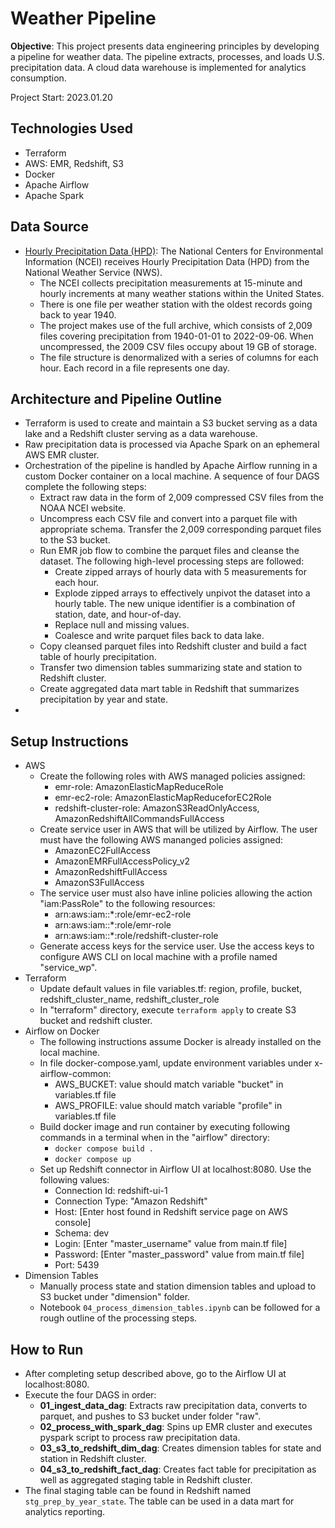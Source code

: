 # Weather Pipeline

**Objective**: This project presents data engineering principles by developing a pipeline for weather data. The pipeline extracts, processes, and loads U.S. precipitation data. A cloud data warehouse is implemented for analytics consumption. 

Project Start: 2023.01.20

## Technologies Used
- Terraform
- AWS: EMR, Redshift, S3
- Docker
- Apache Airflow
- Apache Spark

## Data Source
- [Hourly Precipitation Data (HPD)](https://www.ncei.noaa.gov/data/coop-hourly-precipitation/v2/): The National Centers for Environmental Information (NCEI) receives Hourly Precipitation Data (HPD) from the National Weather Service (NWS). 
  - The NCEI collects precipitation measurements at 15-minute and hourly increments at many weather stations within the United States.
  - There is one file per weather station with the oldest records going back to year 1940. 
  - The project makes use of the full archive, which consists of 2,009 files covering precipitation from 1940-01-01 to 2022-09-06. When uncompressed, the 2009 CSV files occupy about 19 GB of storage.
  - The file structure is denormalized with a series of columns for each hour. Each record in a file represents one day. 

## Architecture and Pipeline Outline
- Terraform is used to create and maintain a S3 bucket serving as a data lake and a Redshift cluster serving as a data warehouse. 
- Raw precipitation data is processed via Apache Spark on an ephemeral AWS EMR cluster. 
- Orchestration of the pipeline is handled by Apache Airflow running in a custom Docker container on a local machine. A sequence of four DAGS complete the following steps: 
  - Extract raw data in the form of 2,009 compressed CSV files from the NOAA NCEI website. 
  - Uncompress each CSV file and convert into a parquet file with appropriate schema. Transfer the 2,009 corresponding parquet files to the S3 bucket. 
  - Run EMR job flow to combine the parquet files and cleanse the dataset. The following high-level processing steps are followed:
    - Create zipped arrays of hourly data with 5 measurements for each hour.
    - Explode zipped arrays to effectively unpivot the dataset into a hourly table. The new unique identifier is a combination of station, date, and hour-of-day. 
    - Replace null and missing values.
    - Coalesce and write parquet files back to data lake.
  - Copy cleansed parquet files into Redshift cluster and build a fact table of hourly precipitation. 
  - Transfer two dimension tables summarizing state and station to Redshift cluster.
  - Create aggregated data mart table in Redshift that summarizes precipitation by year and state. 
- 
## Setup Instructions
- AWS
  - Create the following roles with AWS managed policies assigned:
    - emr-role: AmazonElasticMapReduceRole
    - emr-ec2-role: AmazonElasticMapReduceforEC2Role
    - redshift-cluster-role: AmazonS3ReadOnlyAccess, AmazonRedshiftAllCommandsFullAccess 
  - Create service user in AWS that will be utilized by Airflow. The user must have the following AWS mananged policies assigned: 
    - AmazonEC2FullAccess	
    - AmazonEMRFullAccessPolicy_v2
    - AmazonRedshiftFullAccess
    - AmazonS3FullAccess  
  - The service user must also have inline policies allowing the action "iam:PassRole" to the following resources:
    - arn:aws:iam::*:role/emr-ec2-role
    - arn:aws:iam::*:role/emr-role
    - arn:aws:iam::*:role/redshift-cluster-role
  - Generate access keys for the service user. Use the access keys to configure AWS CLI on local machine with a profile named "service_wp".
- Terraform
  - Update default values in file variables.tf: region, profile, bucket, redshift_cluster_name, redshift_cluster_role
  - In "terraform" directory, execute `terraform apply` to create S3 bucket and redshift cluster.
- Airflow on Docker
  - The following instructions assume Docker is already installed on the local machine. 
  - In file docker-compose.yaml, update environment variables under x-airflow-common:
    - AWS_BUCKET: value should match variable "bucket" in variables.tf file
    - AWS_PROFILE: value should match variable "profile" in variables.tf file
  - Build docker image and run container by executing following commands in a terminal when in the "airflow" directory:
    - `docker compose build .`
    - `docker compose up`
  - Set up Redshift connector in Airflow UI at localhost:8080. Use the following values:
    - Connection Id: redshift-ui-1
    - Connection Type: "Amazon Redshift"
    - Host: [Enter host found in Redshift service page on AWS console]
    - Schema: dev
    - Login: [Enter "master_username" value from main.tf file]
    - Password: [Enter "master_password" value from main.tf file]
    - Port: 5439
- Dimension Tables
  - Manually process state and station dimension tables and upload to S3 bucket under "dimension" folder. 
  - Notebook `04_process_dimension_tables.ipynb` can be followed for a rough outline of the processing steps. 

## How to Run
- After completing setup described above, go to the Airflow UI at localhost:8080. 
- Execute the four DAGS in order:
  - **01_ingest_data_dag**: Extracts raw precipitation data, converts to parquet, and pushes to S3 bucket under folder "raw". 
  - **02_process_with_spark_dag**: Spins up EMR cluster and executes pyspark script to process raw precipitation data. 
  - **03_s3_to_redshift_dim_dag**: Creates dimension tables for state and station in Redshift cluster.
  - **04_s3_to_redshift_fact_dag**: Creates fact table for precipitation as well as aggregated staging table in Redshift cluster.
- The final staging table can be found in Redshift named `stg_prep_by_year_state`. The table can be used in a data mart for analytics reporting. 
